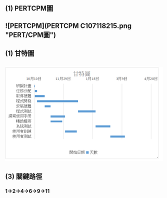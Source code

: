 ## (1) PERTCPM圖
![PERTCPM](PERTCPM C107118215.png "PERT/CPM圖")
---
## (1) 甘特圖
![甘特](甘特C107118215.png "甘特圖")
---
## (3) 關鍵路徑
### 1→2→4→6→9→11


